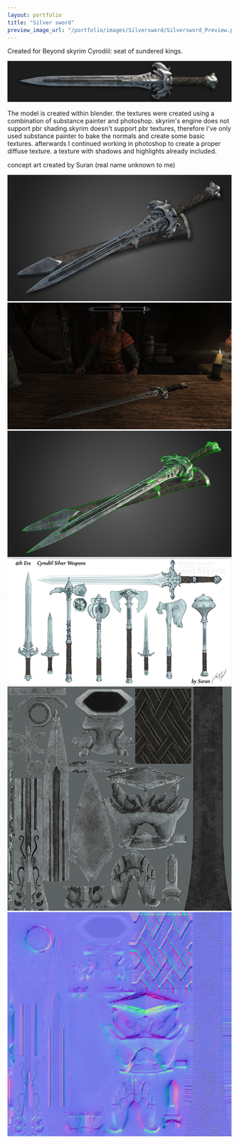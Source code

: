 ```yaml
---
layout: portfolio
title: "Silver sword"
preview_image_url: "/portfolio/images/Silversword/Silversword_Preview.png"
---
```


Created for Beyond skyrim Cyrodiil: seat of sundered kings.

<img class="ui huge centered image" src="/portfolio/images/Silversword/Silversword banner.png"/>

The model is created within blender. the textures were created using a combination of substance painter and photoshop.
skyrim's engine does not support pbr shading.skyrim doesn't support pbr textures, therefore I've only used substance painter to bake the normals and create some basic textures. afterwards I continued working in photoshop to create a proper diffuse texture. a texture with shadows and highlights already included.

concept art created by Suran (real name unknown to me)

<div class="ui two column grid">
  <div class="column">
    <img class="ui image" src="/portfolio/images/Silversword/SilverSword3.png"/>
  </div>
  <div class="column">
    <img class="ui image" src="/portfolio/images/Silversword/SilverSword_Ingame.png"/>
  </div>
    <div class="column">
    <img class="ui image" src="/portfolio/images/Silversword/SilverSwordwireframe.png"/>
  </div>
  <div class="column">
    <img class="ui image" src="/portfolio/images/Concept art.png"/>
  </div>
    <div class="column">
    <img class="ui image" src="/portfolio/images/Silversword/Silversword_diffuse.png"/>
  </div>
  <div class="column">
    <img class="ui image" src="/portfolio/images/Silversword/Silversword_Normmal.png"/>
  </div>
</div>

